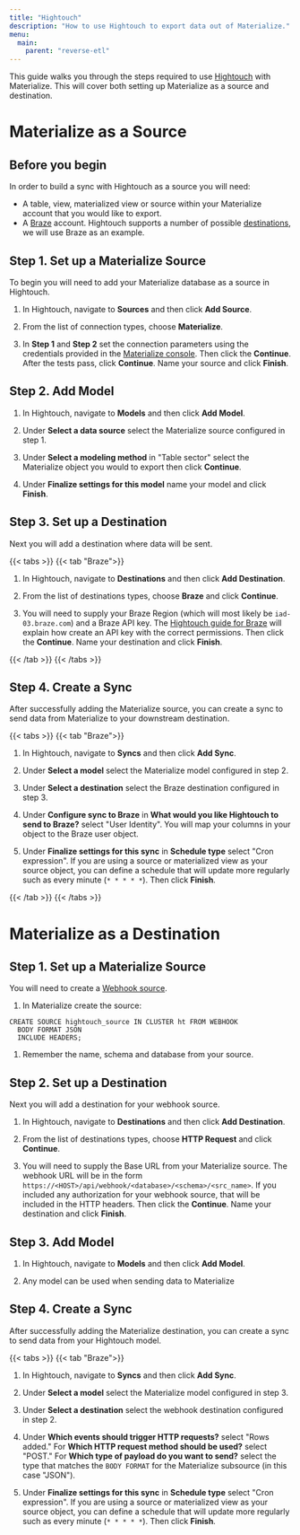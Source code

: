 ```yaml
---
title: "Hightouch"
description: "How to use Hightouch to export data out of Materialize."
menu:
  main:
    parent: "reverse-etl"
---
```


This guide walks you through the steps required to use [Hightouch](https://hightouch.com/) with Materialize. This will cover both setting up Materialize as a source and destination.

# Materialize as a Source

## Before you begin

In order to build a sync with Hightouch as a source you will need:

* A table, view, materialized view or source within your Materialize account that you would like to export.
* A [Braze](https://www.braze.com/) account. Hightouch supports a number of possible [destinations](https://hightouch.com/integrations), we will use Braze as an example.

## Step 1. Set up a Materialize Source

To begin you will need to add your Materialize database as a source in Hightouch.

1. In Hightouch, navigate to **Sources** and then click **Add Source**.

1. From the list of connection types, choose **Materialize**.

1. In **Step 1** and **Step 2** set the connection parameters using the credentials provided in the [Materialize console](https://console.materialize.com/).
   Then click the **Continue**. After the tests pass, click **Continue**. Name your source and click **Finish**.

## Step 2. Add Model

1. In Hightouch, navigate to **Models** and then click **Add Model**.

1. Under **Select a data source** select the Materialize source configured in step 1.

1. Under **Select a modeling method** in "Table sector" select the Materialize object you would to export then click **Continue**.

1. Under **Finalize settings for this model** name your model and click **Finish**.

## Step 3. Set up a Destination

Next you will add a destination where data will be sent.

{{< tabs >}}
{{< tab "Braze">}}

1. In Hightouch, navigate to **Destinations** and then click **Add Destination**.

1. From the list of destinations types, choose **Braze** and click **Continue**.

1. You will need to supply your Braze Region (which will most likely be `iad-03.braze.com`) and a Braze API key.
   The [Hightouch guide for Braze](https://hightouch.com/docs/destinations/braze) will explain how create an API key with the
   correct permissions. Then click the **Continue**. Name your destination and click **Finish**.

{{< /tab >}}
{{< /tabs >}}

## Step 4. Create a Sync

After successfully adding the Materialize source, you can create a sync to send data from Materialize to your downstream destination.

{{< tabs >}}
{{< tab "Braze">}}

1. In Hightouch, navigate to **Syncs** and then click **Add Sync**.

1. Under **Select a model** select the Materialize model configured in step 2.

1. Under **Select a destination** select the Braze destination configured in step 3.

1. Under **Configure sync to Braze** in **What would you like Hightouch to send to Braze?** select "User Identity". You will
   map your columns in your object to the Braze user object.

1. Under **Finalize settings for this sync** in **Schedule type** select "Cron expression". If you are using a source
   or materialized view as your source object, you can define a schedule that will update more regularly such as every minute
   (`* * * * *`). Then click **Finish**.

{{< /tab >}}
{{< /tabs >}}

# Materialize as a Destination

## Step 1. Set up a Materialize Source

You will need to create a [Webhook source](https://materialize.com/docs/sql/create-source/webhook/).

1. In Materialize create the source:
```
CREATE SOURCE hightouch_source IN CLUSTER ht FROM WEBHOOK
  BODY FORMAT JSON
  INCLUDE HEADERS;
```

1. Remember the name, schema and database from your source.

## Step 2. Set up a Destination

Next you will add a destination for your webhook source.

1. In Hightouch, navigate to **Destinations** and then click **Add Destination**.

1. From the list of destinations types, choose **HTTP Request** and click **Continue**.

1. You will need to supply the Base URL from your Materialize source. The webhook URL will be in the form `https://<HOST>/api/webhook/<database>/<schema>/<src_name>`. If you included any authorization for your webhook source, that will be included in the HTTP headers. Then click the **Continue**. Name your destination and click **Finish**.

## Step 3. Add Model

1. In Hightouch, navigate to **Models** and then click **Add Model**.

1. Any model can be used when sending data to Materialize

## Step 4. Create a Sync

After successfully adding the Materialize destination, you can create a sync to send data from your Hightouch model.

{{< tabs >}}
{{< tab "Braze">}}

1. In Hightouch, navigate to **Syncs** and then click **Add Sync**.

1. Under **Select a model** select the Materialize model configured in step 3.

1. Under **Select a destination** select the webhook destination configured in step 2.

1. Under **Which events should trigger HTTP requests?** select "Rows added." For **Which HTTP request method should be used?** select "POST." For **Which type of payload do you want to send?** select the type that matches the `BODY FORMAT` for the Materialize subsource (in this case "JSON").

1. Under **Finalize settings for this sync** in **Schedule type** select "Cron expression". If you are using a source
   or materialized view as your source object, you can define a schedule that will update more regularly such as every minute
   (`* * * * *`). Then click **Finish**.
